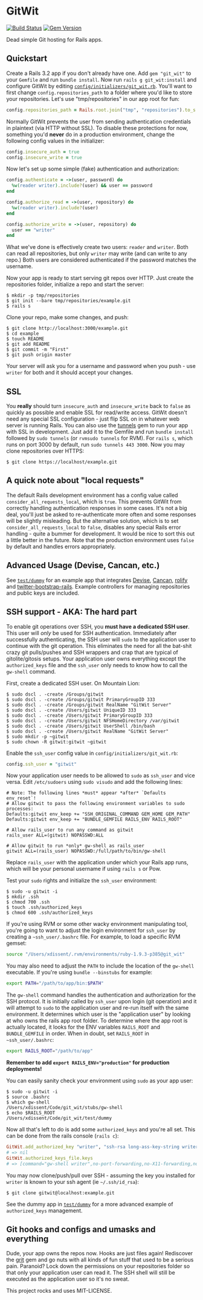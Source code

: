 # GitWit

[![Build Status](https://travis-ci.org/xdissent/git_wit.png?branch=master)](https://travis-ci.org/xdissent/git_wit)
[![Gem Version](https://badge.fury.io/rb/git_wit.png)](http://badge.fury.io/rb/git_wit)

Dead simple Git hosting for Rails apps.

## Quickstart

Create a Rails 3.2 app if you don't already have one. Add `gem "git_wit"` to 
your `Gemfile` and run `bundle install`. Now run 
`rails g git_wit:install` and configure GitWit by editing 
[`config/initializers/git_wit.rb`](https://github.com/xdissent/git_wit/blob/master/lib/generators/git_wit/templates/git_wit.rb). 
You'll want to first change `config.repositories_path` to a folder where you'd 
like to store your repositories. Let's use "tmp/repositories" in our app root 
for fun:

```ruby
config.repositories_path = Rails.root.join("tmp", "repositories").to_s
```

Normally GitWit prevents the user from sending authentication credentials in
plaintext (via HTTP without SSL). To disable these 
protections for now, something you'd **never** do in a production environment, 
change the following config values in the initializer:

```ruby
config.insecure_auth = true
config.insecure_write = true
```

Now let's set up some simple (fake) authentication and authorization:

```ruby
config.authenticate = ->(user, password) do
  %w(reader writer).include?(user) && user == password
end

config.authorize_read = ->(user, repository) do
  %w(reader writer).include?(user)
end

config.authorize_write = ->(user, repository) do
  user == "writer"
end
```

What we've done is effectively create two users: `reader` and `writer`. Both can
read all repositories, but only `writer` may write (and can write to any repo.)
Both users are considered authenticated if the password matches the username.

Now your app is ready to start serving git repos over HTTP. Just create the 
repositories folder, initialize a repo and start the server:

```console
$ mkdir -p tmp/repositories
$ git init --bare tmp/repositories/example.git
$ rails s
```

Clone your repo, make some changes, and push:

```console
$ git clone http://localhost:3000/example.git
$ cd example
$ touch README
$ git add README
$ git commit -m "First"
$ git push origin master
```

Your server will ask you for a username and password when you push - use 
`writer` for both and it should accept your changes.


## SSL

You **really** should turn `insecure_auth` and `insecure_write` back to `false`
as quickly as possible and enable SSL for read/write access. GitWit doesn't 
need any special SSL configuration - just flip SSL on in whatever web server
is running Rails. You can also use the 
[tunnels](https://github.com/jugyo/tunnels) gem to run your app with SSL in 
development. Just add it to the Gemfile and run `bundle install` followed by
`sudo tunnels` (or `rvmsudo tunnels` for RVM). For `rails s`, which runs on
port 3000 by default, run `sudo tunnels 443 3000`. Now you may clone 
repositories over HTTPS:

```console
$ git clone https://localhost/example.git
```


## A quick note about "local requests"

The default Rails development environment has a config value called 
`consider_all_requests_local`, which is `true`. This prevents GitWit from 
correctly handling authentication responses in some cases. It's not a big deal,
you'll just be asked to re-authenticate more often and some responses will be
slightly misleading. But the alternative solution, which is to set 
`consider_all_requests_local` to `false`, disables any special Rails error 
handling - quite a bummer for development. It would be nice to sort this out a
little better in the future. Note that the production environment uses `false`
by default and handles errors appropriately.


## Advanced Usage (Devise, Cancan, etc.)

See [`test/dummy`](https://github.com/xdissent/git_wit/tree/master/test/dummy) 
for an example app that integrates 
[Devise](https://github.com/plataformatec/devise), 
[Cancan](https://github.com/ryanb/cancan), 
[rolify](https://github.com/EppO/rolify) and
[twitter-bootstrap-rails](https://github.com/seyhunak/twitter-bootstrap-rails). 
Example controllers for managing repositories and public keys are included.


## SSH support - AKA: The hard part

To enable git operations over SSH, you **must have a dedicated SSH user**. This
user will *only* be used for SSH authentication. Immediately after successfully
authenticating, the SSH user will `sudo` to the application user to continue
with the git operation. This eliminates the need for all the bat-shit crazy git
pulls/pushes and SSH wrappers and crap that are typical of gitolite/gitosis
setups. Your application user owns everything except the `authorized_keys` file
and the `ssh_user` only needs to know how to call the `gw-shell` command.

First, create a dedicated SSH user. On Mountain Lion:

```console
$ sudo dscl . -create /Groups/gitwit
$ sudo dscl . -create /Groups/gitwit PrimaryGroupID 333
$ sudo dscl . -create /Groups/gitwit RealName "GitWit Server"
$ sudo dscl . -create /Users/gitwit UniqueID 333
$ sudo dscl . -create /Users/gitwit PrimaryGroupID 333
$ sudo dscl . -create /Users/gitwit NFSHomeDirectory /var/gitwit
$ sudo dscl . -create /Users/gitwit UserShell /bin/bash
$ sudo dscl . -create /Users/gitwit RealName "GitWit Server"
$ sudo mkdir -p ~gitwit
$ sudo chown -R gitwit:gitwit ~gitwit
```

Enable the `ssh_user` config value in `config/initializers/git_wit.rb`:

```ruby
config.ssh_user = "gitwit"
```

Now your application user needs to be allowed to `sudo` as `ssh_user` and vice
versa. Edit `/etc/sudoers` using `sudo visudo` and add the following lines:

```
# Note: The following lines *must* appear *after* `Defaults env_reset`!
# Allow gitwit to pass the following environment variables to sudo processes:
Defaults:gitwit env_keep += "SSH_ORIGINAL_COMMAND GEM_HOME GEM_PATH"
Defaults:gitwit env_keep += "BUNDLE_GEMFILE RAILS_ENV RAILS_ROOT"

# Allow rails_user to run any command as gitwit
rails_user ALL=(gitwit) NOPASSWD:ALL

# Allow gitwit to run *only* gw-shell as rails_user
gitwit ALL=(rails_user) NOPASSWD:/full/path/to/bin/gw-shell
```

Replace `rails_user` with the application under which your Rails app runs, which
will be your personal username if using `rails s` or Pow.

Test your `sudo` rights and initialize the `ssh_user` environment:

```console
$ sudo -u gitwit -i
$ mkdir .ssh
$ chmod 700 .ssh
$ touch .ssh/authorized_keys
$ chmod 600 .ssh/authorized_keys
```

If you're using RVM or some other wacky environment manipulating tool, you're 
going to want to adjust the login environment for `ssh_user` by creating a
`~ssh_user/.bashrc` file. For example, to load a specific RVM gemset:

```bash
source "/Users/xdissent/.rvm/environments/ruby-1.9.3-p385@git_wit"
```

You may also need to adjust the `PATH` to include the location of the `gw-shell`
executable. If you're using `bundle --binstubs` for example:

```bash
export PATH="/path/to/app/bin:$PATH"
```

The `gw-shell` command handles the authentication and authorization for the SSH
protocol. It is initially called by `ssh_user` upon login (git operation) and it
will attempt to `sudo` to the application user and re-run itself with the same
environment. It determines which user is the "application user" by looking at
who owns the rails app root folder. To determine where the app root is actually
located, it looks for the ENV variables `RAILS_ROOT` and `BUNDLE_GEMFILE` in 
order. When in doubt, set `RAILS_ROOT` in `~ssh_user/.bashrc`:

```bash
export RAILS_ROOT="/path/to/app"
```

**Remember to add `export RAILS_ENV="production"` for production deployments!**

You can easily sanity check your environment using `sudo` as your app user:

```console
$ sudo -u gitwit -i
$ source .bashrc
$ which gw-shell
/Users/xdissent/Code/git_wit/stubs/gw-shell
$ echo $RAILS_ROOT
/Users/xdissent/Code/git_wit/test/dummy
```

Now all that's left to do is add some `authorized_keys` and you're all set. 
This can be done from the rails console (`rails c`):

```ruby
GitWit.add_authorized_key "writer", "ssh-rsa long-ass-key-string writer@example.com"
# => nil 
GitWit.authorized_keys_file.keys
# => [command="gw-shell writer",no-port-forwarding,no-X11-forwarding,no-agent-forwarding,no-pty ssh-rsa long-ass-key-string writer@example.com] 
```

You may now clone/push/pull over SSH - assuming the key you installed for 
`writer` is known to your ssh agent (ie `~/.ssh/id_rsa`):

```console
$ git clone gitwit@localhost:example.git
```

See the dummy app in 
[`test/dummy`](https://github.com/xdissent/git_wit/tree/master/test/dummy) for 
a more advanced example of `authorized_keys` management.


## Git hooks and configs and umasks and everything

Dude, your app owns the repos now. Hooks are just files again! Rediscover the
[grit](https://github.com/mojombo/grit) gem and go nuts with all kinds of fun
stuff that used to be a serious pain. Paranoid? Lock down the permissions on
your repositories folder so that only your application user can read it. The
SSH shell will still be executed as the application user so it's no sweat.


This project rocks and uses MIT-LICENSE.